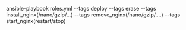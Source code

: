 ansible-playbook roles.yml
--tags deploy
--tags erase
--tags install_nginx(/nano/gzip/...)
--tags remove_nginx(/nano/gzip/....)
--tags start_nginx(restart/stop)

